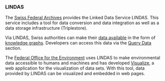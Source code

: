 ### LINDAS

The [Swiss Federal Archives](https://www.bar.admin.ch/bar/en/home.html) provides the Linked Data Service LINDAS. This service includes a tool for data conversion and data integration as well as a data storage infrastructure (Triplestore). 

Via LINDAS, Swiss authorities can make their [data available](https://lindas.admin.ch/publish?lang=en) in the form of [knowledge graphs](https://en.wikipedia.org/wiki/Knowledge_graph#:~:text=In%20knowledge%20representation%20and%20reasoning,%E2%80%93%20with%20free%2Dform%20semantics.). Developers can access this data via the [Query Data](https://lindas.admin.ch/sparql/?lang=en) section.

The [Federal Office for the Environment](https://www.bafu.admin.ch/bafu/en/home.html) uses LINDAS to make environmental data accessible to humans and machines and has developed [Visualize](https://www.visualize.admin.ch/en), a web application for the visualization of data sets. With this tool, data provided by LINDAS can be visualized and embedded in web pages.
